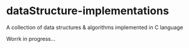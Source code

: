 # dataStructure-implementations
A collection of data structures &amp; algorithms implemented in C language

Worrk in progress...
